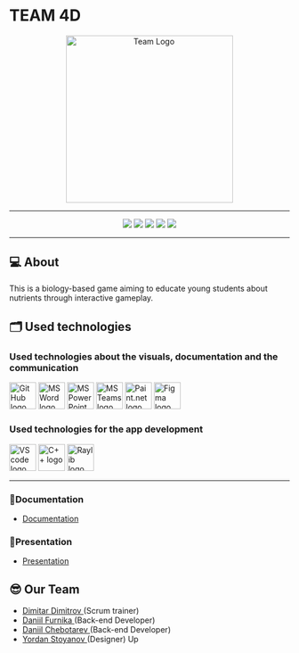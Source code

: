 # TEAM 4D
<p align = "center">
    <img src = "https://cdn.discordapp.com/attachments/800301141246083102/1091633482066825307/Group_1.png" alt = "Team Logo" width = 300px><hr>
    
</p>
<p align = "center">
<img src = "https://img.shields.io/github/license/DMDimitrov20/4D?color=%2333FFD3&style=for-the-badge">
    <img src = "https://img.shields.io/github/last-commit/DMDimitrov20/4D?color=%23334FFF&style=for-the-badge">
    <img src = "https://img.shields.io/github/issues/DMDimitrov20/4D?color=%23D633FF&style=for-the-badge">
    <img src = "https://img.shields.io/github/contributors/DMDimitrov20/4D?color=%23A0FF33&style=for-the-badge">
    <img src = "https://img.shields.io/github/repo-size/DSChebotarev/4D?color=%23000000&logoColor=%230000000&style=for-the-badge">
<hr></p>

## 💻 About
<p>This is a biology-based game aiming to educate young students about nutrients through interactive gameplay. </p>

## 🗂️ Used technologies
### Used technologies about the visuals, documentation and the communication
<p align="left">
   <img src="https://img.icons8.com/nolan/344/github.png" alt="GitHub logo" width=48px />
    <img src="https://img.icons8.com/color/344/ms-word.png" alt="MS Word logo" width=48px />
    <img src="https://img.icons8.com/color/344/ms-powerpoint.png" alt="MS PowerPoint logo" width=48px />
    <img src="https://img.icons8.com/color/344/microsoft-teams.png" alt = "MS Teams logo" width=48px />
    <img src = "https://icon2.cleanpng.com/20180811/vik/kisspng-brand-paint-net-net-framework-logo-product-paintnet-3-5-1-trke-yama-turkce-yama-com-5b6ef8906c3db2.6644531415339992484434.jpg" alt = "Paint.net logo" width = 48px height = 48px>
    <img src="https://img.icons8.com/color/344/figma--v1.png" alt="Figma logo" width=48px/>
</p>

### Used technologies for the app development 
<p align="left">
    <img src="https://img.icons8.com/color/344/visual-studio-code-2019.png" alt="VS code logo" width=48px>
    <img src ="https://global-uploads.webflow.com/6047a9e35e5dc54ac86ddd90/63065002ce321b529d375e07_2e261bcd.png" alt = "C++ logo" width = 48px/>
    <img src = "https://user-images.githubusercontent.com/86366453/229348196-d5877b6a-078b-41bb-aa6c-71be4fe7805f.png" alt = "Raylib logo" width = 48px/>
    
</p>

<hr>

### 📃Documentation
 - <a href = "https://codingburgas-my.sharepoint.com/:w:/g/personal/dmdimitrov20_codingburgas_bg/ESaQ0S2m1ctOuIoAXbIwHBIB9b-ZbzOOGXImvr-z14EQBQ?e=RgqSjE">Documentation</a><br>
 
 ### 📃Presentation
 
 - <a href = "https://codingburgas-my.sharepoint.com/:p:/g/personal/dmdimitrov20_codingburgas_bg/EdU02iIr9dpDmF1ekDig7XkBsXgJVk81kuNv75axJ1-YcQ?e=OyCvo1">Presentation</a>


## 😎 Our Team

- <a href = "https://github.com/DMDimitrov20"> Dimitar Dimitrov </a> (Scrum trainer)
- <a href = "https://github.com/DVFurnika20"> Daniil Furnika </a> (Back-end Developer)
- <a href = "https://github.com/DDChebotarev20"> Daniil Chebotarev </a> (Back-end Developer)
- <a href = "https://github.com/YSStoyanov20"> Yordan Stoyanov </a> (Designer)
Up
